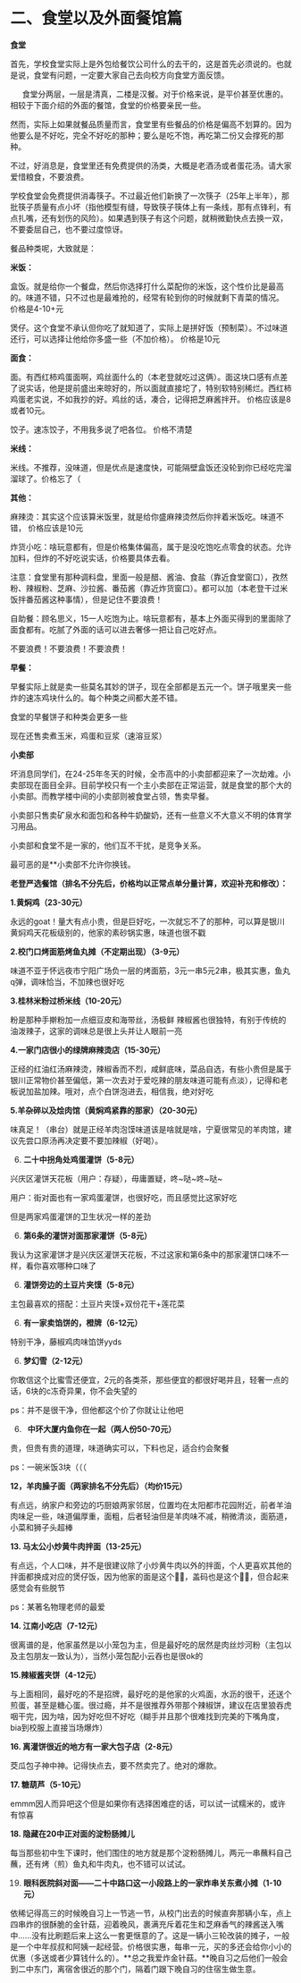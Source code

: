 # 二、食堂以及外面餐馆篇

**食堂**

首先，学校食堂实际上是外包给餐饮公司什么的去干的，这是首先必须说的。也就是说，食堂有问题，一定要大家自己去向校方向食堂方面反馈。

`   `食堂分两层，一层是清真，二楼是汉餐。对于价格来说，是平价甚至优惠的。相较于下面介绍的外面的餐馆，食堂的价格要亲民一些。

然而，实际上如果就餐品质量而言，食堂里有些餐品的价格是偏高不划算的。因为他要么是不好吃，完全不好吃的那种；要么是吃不饱，再吃第二份又会撑死的那种。

不过，好消息是，食堂里还有免费提供的汤类，大概是老酒汤或者蛋花汤。请大家爱惜粮食，不要浪费。

学校食堂会免费提供消毒筷子。不过最近他们新换了一次筷子（25年上半年），那批筷子质量有点小坏（指他模型有缝，导致筷子筷体上有一条线，那有点锋利，有点扎嘴，还有划伤的风险）。如果遇到筷子有这个问题，就稍微勤快点去换一双，不要委屈自己，也不要过度惊讶。

餐品种类呢，大致就是：

**米饭：**

盒饭。就是给你一个餐盘，然后你选择打什么菜配你的米饭，这个性价比是最高的。味道不错，只不过也是最难抢的，经常有轮到你的时候就剩下青菜的情况。
价格是4-10+元

煲仔。这个食堂不承认但你吃了就知道了，实际上是拼好饭（预制菜）。不过味道还行，可以选择让他给你多盛一些（不加价格）。
价格是10元

**面食：**

面。有西红柿鸡蛋面啊，鸡丝面什么的（本老登就吃过这俩）。面这块口感有点差了说实话，他是提前盛出来晾好的，所以面就直接坨了，特别软特别稀烂。西红柿鸡蛋老实说，不如我抄的好。鸡丝的话，凑合，记得把芝麻酱拌开。
价格应该是8或者10元。

饺子。速冻饺子，不用我多说了吧各位。
价格不清楚

**米线：**

米线。不推荐，没味道，但是优点是速度快，可能隔壁盒饭还没轮到你已经吃完溜溜球了。价格忘了（

**其他：**

麻辣烫：其实这个应该算米饭里，就是给你盛麻辣烫然后你拌着米饭吃。味道不错，
价格应该是10元

炸货小吃：啥玩意都有，但是价格集体偏高，属于是没吃饱吃点零食的状态。允许加料，但炸的不好吃说实话，价格要具体去看。

注意：食堂里有那种调料盘，里面一般是醋、酱油、食盐（靠近食堂窗口），孜然粉、辣椒粉、芝麻、沙拉酱、番茄酱（靠近炸货窗口）。都可以加（本老登干过米饭拌番茄酱这种事情），但是记住不要浪费！

自助餐：顾名思义，15一人吃饱为止。啥玩意都有，基本上外面买得到的里面除了面食都有。吃腻了外面的话可以进去奢侈一把让自己吃好点。

不要浪费！不要浪费！不要浪费！

**早餐：**

早餐实际上就是卖一些莫名其妙的饼子，现在全部都是五元一个。饼子哦里夹一些炸的速冻鸡块什么的。每个种类之间都大差不错。

食堂的早餐饼子和种类会更多一些

现在还售卖煮玉米，鸡蛋和豆浆（速溶豆浆）

**小卖部**

坏消息同学们，在24-25年冬天的时候，全市高中的小卖部都迎来了一次劫难。小卖部现在面目全非。目前学校只有一个主小卖部在正常运营，就是食堂的那个大的小卖部。而教学楼中间的小卖部则被食堂占领，售卖早餐。

小卖部只售卖矿泉水和面包和各种牛奶酸奶，还有一些意义不大意义不明的体育学习用品。

小卖部和食堂不是一家的，他们互不干扰，是竞争关系。

最可恶的是\*\*小卖部不允许你换钱。

**老登严选餐馆（排名不分先后，价格均以正常点单分量计算，欢迎补充和修改）：**

**1.黄焖鸡（23-30元）**

永远的goat！量大有点小贵，但是巨好吃，一次就忘不了的那种，可以算是银川黄焖鸡天花板级别的，他家的素砂锅实惠，味道也很不戳

**2.校门口烤面筋烤鱼丸摊（不定期出现）（3-9元）**

味道不亚于怀远夜市宁阳广场负一层的烤面筋，3元一串5元2串，极其实惠，鱼丸q弹，调味恰当，不加辣也很好吃

**3.桂林米粉过桥米线（10-20元）**

粉是那种手擀粉加一点细豆皮和海带丝，汤极鲜 辣椒酱也很独特，有别于传统的油泼辣子，这家的调味总是很上头并让人眼前一亮

**4.一家门店很小的绿牌麻辣烫店（15-30元）**

正经的红油红汤麻辣烫，辣椒香而不烈，咸鲜底味，菜品自选，有些小贵但是属于银川正常物价甚至偏低，第一次去对于爱吃辣的朋友味道可能有点淡），记得和老板说加盐加辣。哦对，点个白饼泡进去，相信我，绝对好吃

**5.羊杂碎以及烩肉馆（黄焖鸡紧靠的那家）（20-30元）**

味真足！（串台）就是正经羊肉泡馍味道该是啥就是啥，宁夏很常见的羊肉馆，建议先尝口原汤再决定要不要加辣椒（好喝）。

6. **二十中拐角处鸡蛋灌饼（5-8元）**

兴庆区灌饼天花板（用户：存疑），毋庸置疑，咚~哒~咚~哒~

用户：街对面也有一家鸡蛋灌饼，也很好吃，而且感觉比这家好吃

但是两家鸡蛋灌饼的卫生状况一样的差劲

6. **第6条的灌饼对面那家灌饼（5-8元）**

我认为这家灌饼才是兴庆区灌饼天花板，不过这家和第6条中的那家灌饼口味不一样，看你喜欢哪种口味了

6. **灌饼旁边的土豆片夹馍（5-8元）**

主包最喜欢的搭配：土豆片夹馍+双份花干+莲花菜

6. **有一家卖馅饼的，橙牌（6-12元）**

特别干净，藤椒鸡肉味馅饼yyds

6. **梦幻雪（2-12元）**

你敢信这个比蜜雪还便宜，2元的各类茶，那些便宜的都很好喝并且，轻奢一点的话，6块的c冻奇异果，你不会失望的

ps：并不是很干净，但他都这个价了你就让让他吧

6. ` `**中环大厦内鱼你在一起（两人份50-70元）**

贵，但贵有贵的道理，味道确实可以，下料也足，适合约会聚餐

ps：一碗米饭3块（（（

**12，羊肉臊子面（两家排名不分先后）（均价15元）**

有点远，纳家户和旁边的巧厨娘两家邻居，位置均在太阳都市花园附近，前者羊油肉味足一些，味道偏厚重，面粗，后者轻油但是羊肉味不减，稍微清淡，面筋道，小菜和狮子头超棒

**13. 马太公小炒黄牛肉拌面（13-25元）**

有点远，个人口味，并不是很建议除了小炒黄牛肉以外的拌面，个人更喜欢其他的拌面都换成对应的煲仔饭，因为他家的面是这个👍🏻，盖码也是这个👍🏻，但合起来感觉会有些脱节

ps：某著名物理老师的最爱

**14. 江南小吃店（7-12元）**

很离谱的是，他家虽然是以小笼包为主，但是最好吃的居然是肉丝炒河粉（主包以及主包朋友一致认为），当然小笼包配小云吞也是很ok的

**15.辣椒酱夹饼（4-12元）**

与上面相同，最好吃的不是招牌，最好吃的是他家的火鸡面，水沥的很干，还送个煎蛋，甚至是糖心蛋。很过瘾，并不是很推荐外带那个辣椒饼，建议在店里狼吞虎咽干完，因为啥，因为好吃但不好吃（糊手并且那个很难找到完美的下嘴角度，bia到校服上直接当场爆炸）

**16. 离灌饼很近的地方有一家大包子店（2-8元）**

茭瓜包子神中神。记得快点去，要不然卖完了。绝对的爆款。

**17. 糖葫芦（5-10元）**

emmm因人而异吧这个但是如果你有选择困难症的话，可以试一试糯米的，或许有惊喜

**18. 隐藏在20中正对面的淀粉肠摊儿**

每当那些初中生下课时，他们围住的地方就是那个淀粉肠摊儿，两元一串蘸料自己蘸，还有烤（煎）鱼丸和牛肉丸，也不错可以试试。

19. **眼科医院斜对面——二十中路口这一小段路上的一家炸串关东煮小摊（1-10元）**

依稀记得高三的时候晚自习上一节逃一节，从校门出去的时候直奔那辆小车，点上四串炸的很酥脆的金针菇，迎着晚风，裹满充斥着花生和芝麻香气的辣酱送入嘴中......没有比刷题后来上这么一套更惬意的了。这是一辆小三轮改装的摊子，一般是一个中年叔叔和阿姨一起经营。价格很实惠，每串一元，买的多还会给你小小的优惠（多送或者少算钱什么的）。**总之我爱炸金针菇。**晚自习之后他们一般会到二中东门，离宿舍很近的那个门，隔着门跟下晚自习的住宿生做生意。